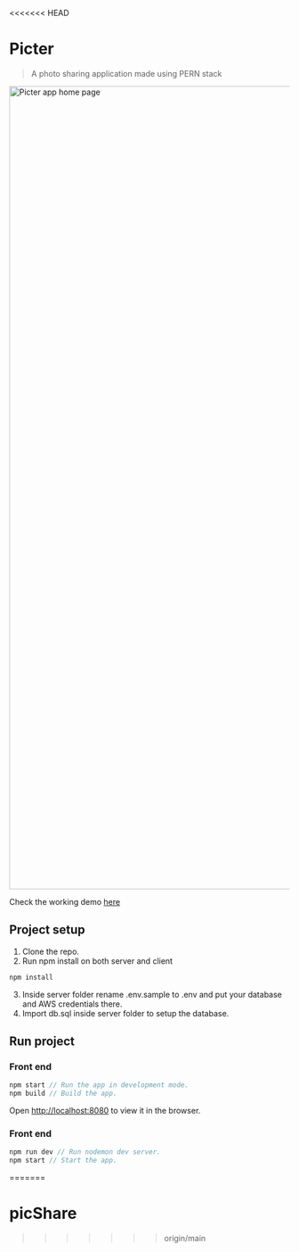 <<<<<<< HEAD
# Picter

> A photo sharing application made using PERN stack

<img src='https://user-images.githubusercontent.com/28904556/83858297-e8448300-a739-11ea-873e-a1dc46189780.png' width='1440' alt='Picter app home page'/>

Check the working demo [here](https://picter-ak.herokuapp.com/)

## Project setup

1. Clone the repo.
2. Run npm install on both server and client

```javascript
npm install
```

3. Inside server folder rename .env.sample to .env and put your database and AWS credentials there.
4. Import db.sql inside server folder to setup the database.

## Run project

### Front end

```javascript
npm start // Run the app in development mode.
npm build // Build the app.
```

Open [http://localhost:8080](http://localhost:8080) to view it in the browser.

### Front end

```javascript
npm run dev // Run nodemon dev server.
npm start // Start the app.
```
=======
# picShare
>>>>>>> origin/main
